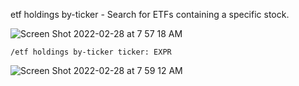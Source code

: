 etf holdings by-ticker - Search for ETFs containing a specific stock.

![Screen Shot 2022-02-28 at 7 57 18 AM](https://user-images.githubusercontent.com/85772166/156015143-aac1a124-216c-48b3-a8f9-01df06e510c9.png)

```
/etf holdings by-ticker ticker: EXPR
```

![Screen Shot 2022-02-28 at 7 59 12 AM](https://user-images.githubusercontent.com/85772166/156015444-00c5576e-7448-496e-9013-fd7ea34366d4.png)

